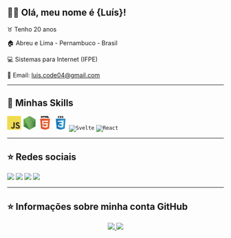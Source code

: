 ## 🏴‍☠️ Olá, meu nome é <strong>{Luís}!</strong>

♉ Tenho 20 anos

🏠 Abreu e Lima - Pernambuco - Brasil

💻 Sistemas para Internet (IFPE)

💬 Email: luis.code04@gmail.com

---

## 🚀 Minhas Skills

<code><img height="32" src="https://raw.githubusercontent.com/github/explore/80688e429a7d4ef2fca1e82350fe8e3517d3494d/topics/javascript/javascript.png" alt="Javascript"/></code>
<code><img height="32" src="https://raw.githubusercontent.com/github/explore/80688e429a7d4ef2fca1e82350fe8e3517d3494d/topics/nodejs/nodejs.png" alt="Nodejs"/></code>
<code><img height="32" src="https://raw.githubusercontent.com/github/explore/80688e429a7d4ef2fca1e82350fe8e3517d3494d/topics/html/html.png" alt="HTML5"/></code>
<code><img height="32" src="https://raw.githubusercontent.com/github/explore/80688e429a7d4ef2fca1e82350fe8e3517d3494d/topics/css/css.png" alt="CSS"/></code>
<code><img height="32" src="https://imgs.search.brave.com/XMKRyYpA1n75pckJPcxeojR9cgqlIY8DvZNLfk9aVIg/rs:fit:860:0:0/g:ce/aHR0cHM6Ly91cGxv/YWQud2lraW1lZGlh/Lm9yZy93aWtpcGVk/aWEvY29tbW9ucy8x/LzFiL1N2ZWx0ZV9M/b2dvLnN2Zw.svg" alt="Svelte"/></code>
<code><img height="32" src="https://logospng.org/wp-content/uploads/react.png" alt="React"/></code>

---

## ⭐ Redes sociais

<div> 
  <a href="https://www.youtube.com/channel/UCl5YStM7unJwbqn8b_pSZKg" target="_blank"><img src="https://img.shields.io/badge/YouTube-FF0000?style=for-the-badge&logo=youtube&logoColor=white" target="_blank"></a>
  <a href="https://instagram.com/edu.luis04?igshid=NzZlODBkYWE4Ng==" target="_blank"><img src="https://img.shields.io/badge/-Instagram-%23E4405F?style=for-the-badge&logo=instagram&logoColor=white" target="_blank"></a>
  <a href = "luisemoliveira1000@gmail.com"><img src="https://img.shields.io/badge/-Gmail-%23333?style=for-the-badge&logo=gmail&logoColor=white" target="_blank"></a>
  <a href="https://www.linkedin.com/in/lu%C3%ADs-eduardo-magalh%C3%A3es-oliveira-1ba715274?utm_source=share&utm_campaign=share_via&utm_content=profile&utm_medium=android_app" target="_blank"><img src="https://img.shields.io/badge/-LinkedIn-%230077B5?style=for-the-badge&logo=linkedin&logoColor=white" target="_blank"></a> 
  </div>

---

## ⭐ Informações sobre minha conta GitHub


<div align="center">
  <a href="https://github.com/Louiis04">
  <img height="180em" src="https://github-readme-stats.vercel.app/api?username=Louiis04&show_icons=true&theme=dark&include_all_commits=true&count_private=true"/>
  <img height="180em" src="https://github-readme-stats.vercel.app/api/top-langs/?username=Louiis04&layout=compact&langs_count=7&theme=dark"/>
</div>
